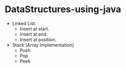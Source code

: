 # DataStructures-using-java

* Linked List.
  * Insert at start.
  * Insert at end.
  * Insert at position.
* Stack [Array Implementation]
  * Push
  * Pop
  * Peek
